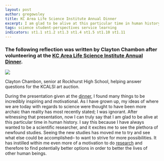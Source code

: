```yaml
---
layout: post
author: gregowsley
title: KC Area Life Science Institute Annual Dinner
excerpt: I am glad to be alive at this particular time in human history.
tags: science student-perspectives service learning
indicators: st1.1 st1.2 st1.3 st1.4 st1.5 st1.10 st1.11
---
```


### The following reflection was written by Clayton Chambon after volunteering at the [KC Area Life Science Institute Annual Dinner](http://kclifesciences.org/events/previous-kcalsi-events/annual-dinner/).


<div class="flex-wrapper">
  <img src="{{ site.baseurl }}/img/KCALSI Dinner.jpeg">
</div>
<p class="caption">Clayton Chambon, senior at Rockhurst High School, helping answer questions for the KCALSI art auction.</p>


During the presentation given at the [dinner](http://kclifesciences.org/events/previous-kcalsi-events/annual-dinner/), I found many things to be incredibly inspiring and motivational. As I have grown up, my ideas of where we are today with regards to science were thought to have been more archaic than reality has most recently stated; I was ignorant. After witnessing that presentation, now I can truly say that I am glad to be alive at this particular time in human history. I say this because I have always wanted to be a scientific researcher, and it excites me to see the plethora of newfound studies. Seeing the new studies has moved me to try and see what else could be accomplished– to want to strive for more possibilities. It has instilled within me even more of a motivation to do [research](http://steam.rockhursths.edu/2017/02/01/New-Courses.html) and therefore to find potentially better options in order to better the lives of other human beings.


